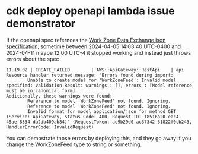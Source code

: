 # cdk deploy openapi lambda issue demonstrator

If the openapi spec refernces the [Work Zone Data Exchange json specification](https://github.com/usdot-jpo-ode/wzdx),
sometime between 2024-04-05 14:03:40 UTC-0400 and 2024-04-11 maybe 12:00 UTC-4
it stopped working and instead just throws errors about the spec

```
11.19.02 | CREATE_FAILED        | AWS::ApiGateway::RestApi    | api
Resource handler returned message: "Errors found during import:
        Unable to create model for 'WorkZoneFeed': Invalid model specified: Validation Result: warnings : [], errors : [Model reference must be in canonical form]
Additionally, these warnings were found:
        Reference to model 'WorkZoneFeed' not found. Ignoring.
        Reference to model 'WorkZoneFeed' not found. Ignoring.
        Invalid format for model application/json for method GET (Service: ApiGateway, Status Code: 400, Request ID: 18516a20-eac4-45ae-8534-da2db409ab84)" (RequestToken: ae9b29d0-ac37342-31822f0cb243, HandlerErrorCode: InvalidRequest)
```

You can demostrate those errors by deploying this, and they go away if you
change the WorkZoneFeed type to string or something.
